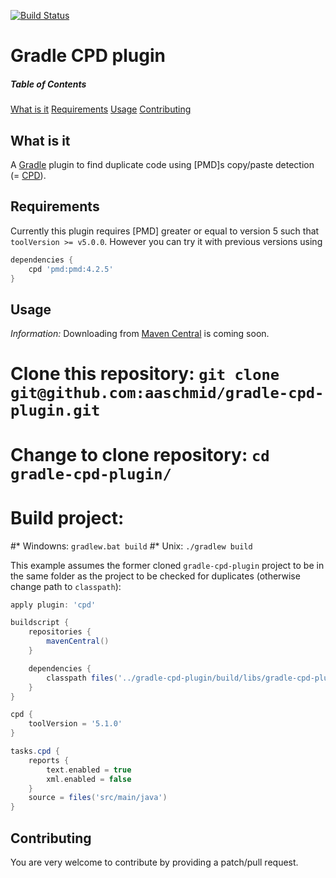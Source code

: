 [![Build Status](https://travis-ci.org/aaschmid/gradle-cpd-plugin.png?branch=master)](https://travis-ci.org/aaschmid/gradle-cpd-plugin)


Gradle CPD plugin
=================

##### Table of Contents
[What is it](#what-is-it)
[Requirements](#requirements)
[Usage](#usage)
[Contributing](#contributing)


What is it
----------

A [Gradle](http://gradle.org) plugin to find duplicate code using [PMD]s copy/paste detection (= [CPD](http://pmd.sourceforge.net/cpd-usage.html)).


Requirements
------------

Currently this plugin requires [PMD] greater or equal to version 5 such that ```toolVersion >= v5.0.0```. However you can try it with previous versions using

```groovy
dependencies {
    cpd 'pmd:pmd:4.2.5'
}
```


Usage
-----

*Information:* Downloading from [Maven Central](http://search.maven.org/) is coming soon.

# Clone this repository: ```git clone git@github.com:aaschmid/gradle-cpd-plugin.git```
# Change to clone repository: ```cd gradle-cpd-plugin/```
# Build project:
#* Windowns: ```gradlew.bat build```
#* Unix: ```./gradlew build```

This example assumes the former cloned ```gradle-cpd-plugin``` project to be in the same folder as the project to be checked for duplicates (otherwise change path to ```classpath```):

```groovy
apply plugin: 'cpd'

buildscript {
    repositories {
        mavenCentral()
    }

    dependencies {
        classpath files('../gradle-cpd-plugin/build/libs/gradle-cpd-plugin-0.1.jar')
    }
}

cpd {
    toolVersion = '5.1.0'
}

tasks.cpd {
    reports {
        text.enabled = true
        xml.enabled = false
    }
    source = files('src/main/java')
}
```


Contributing
------------

You are very welcome to contribute by providing a patch/pull request.
